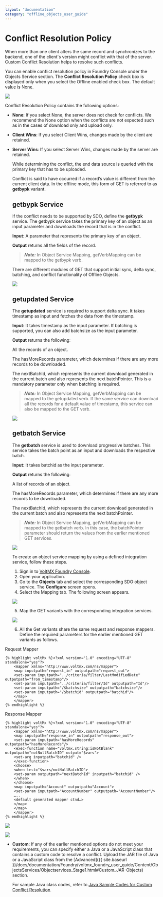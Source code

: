 ```yaml
---
layout: "documentation"
category: "offline_objects_user_guide"
---                      
```


Conflict Resolution Policy
==========================

When more than one client alters the same record and synchronizes to the backend, one of the client's version might conflict with that of the server. Custom Conflict Resolution helps to resolve such conflicts.

You can enable conflict resolution policy in Foundry Console under the Objects Service section. The **Conflict Resolution Policy** check box is displayed only when you select the Offline enabled check box. The default value is None.

![](Resources/Images/Object_Services_675x387.png)

Conflict Resolution Policy contains the following options:

*   **None**: If you select None, the server does not check for conflicts. We recommend the None option when the conflicts are not expected such as in the cases of download only and upload only.
*   **Client Wins**: If you select Client Wins, changes made by the client are retained.
*   **Server Wins**: If you select Server Wins, changes made by the server are retained.
    
    While determining the conflict, the end data source is queried with the primary key that has to be uploaded.
    
    Conflict is said to have occurred if a record’s value is different from the current client data. In the offline mode, this form of GET is referred to as **getbypk** variant.
    
    getbypk Service
    ---------------
    
    If the conflict needs to be supported by SDO, define the **getbypk** service. The getbypk service takes the primary key of an object as an input parameter and downloads the record that is in the conflict.
    
    **Input**: A parameter that represents the primary key of an object.
    
    **Output** returns all the fields of the record.
    
    > **_Note:_** In Object Service Mapping, getVerbMapping can be mapped to the getbypk verb.
    
    There are different modules of GET that support initial sync, delta sync, batching, and conflict functionality of Offline Objects.
    
    ![](Resources/Images/getbypk_651x412.png)
    
    getupdated Service
    ------------------
    
    The **getupdated** service is required to support delta sync. It takes timestamp as input and fetches the data from the timestamp.
    
    **Input**: It takes timestamp as the input parameter. If batching is supported, you can also add batchsize as the input parameter.
    
    **Output** returns the following:
    
    All the records of an object.
    
    The hasMoreRecords parameter, which determines if there are any more records to be downloaded.
    
    The nextBatchId, which represents the current download generated in the current batch and also represents the next batchPointer. This is a mandatory parameter only when batching is required.
    
    > **_Note:_** In Object Service Mapping, getVerbMapping can be mapped to the getupdated verb. If the same service can download all the records for a default value of timestamp, this service can also be mapped to the GET verb.
    
    ![](Resources/Images/getupdated_648x422.png)
    
    getbatch Service
    ----------------
    
    The **getbatch** service is used to download progressive batches. This service takes the batch point as an input and downloads the respective batch.
    
    **Input**: It takes batchid as the input parameter.
    
    **Output** returns the following:
    
    A list of records of an object.
    
    The hasMoreRecords parameter, which determines if there are any more records to be downloaded.
    
    The nextBatchId, which represents the current download generated in the current batch and also represents the next batchPointer.
    
    > **_Note:_** In Object Service Mapping, getVerbMapping can be mapped to the getbatch verb. In this case, the batchPointer parameter should return the values from the earlier mentioned GET services.
    
    ![](Resources/Images/getbatch_649x433.png)
    
    To create an object service mapping by using a defined integration service, follow these steps.
    
    1.  Sign in to [VoltMX Foundry Console](https://manage.hclvoltmx.com/).
    2.  Open your application.
    3.  Go to the **Objects** tab and select the corresponding SDO object service. The **Configure** screen opens.
    4.  Select the Mapping tab. The following screen appears.
    
    
    ![](Resources/Images/MappingTab_608x378.png)
    
    
    5.  Map the GET variants with the corresponding integration services.
    
    ![](Resources/Images/GET_Variants_609x469.png)
        
    6.  All the Get variants share the same request and response mappers. Define the required parameters for the earlier mentioned GET variants as follows.
    
   Request Mapper
        
    {% highlight voltMx %}<?xml version="1.0" encoding="UTF-8" standalone="yes"?>
        <mapper xmlns="http://www.voltmx.com/ns/mapper">
        <map inputpath="request_in" outputpath="request_out">
        <set-param inputpath="../criteria/filter/LastModifiedDate" outputpath="from_timestamp"/>
        <set-param inputpath="../criteria/filter/Id" outputpath="Id"/>
        <set-param inputpath="/$batchsize" outputpath="batchsize"/>
        <set-param inputpath="/$batchid" outputpath="batchid"/>
        </map>
        </mapper>
    {% endhighlight %}
        
   Response Mapper
        
    {% highlight voltMx %}<?xml version="1.0" encoding="UTF-8" standalone="yes"?>
        <mapper xmlns="http://www.voltmx.com/ns/mapper">
        <map inputpath="response_in" outputpath="response_out">
        <set-param inputpath="hasMoreRecords" outputpath="hasMoreRecords"/>
        <exec-function name="voltmx.string:isNotBlank" outputpath="notNullBatchID" output="$vars">
        <set-arg inputpath="batchid" />
        </exec-function>
        <choose>
        <when test="$vars/notNullBatchID">
        <set-param outputpath="nextBatchId" inputpath="batchid" />
        </when>
        </choose>
        <map inputpath="Account" outputpath="Account">
        <set-param inputpath="AccountNumber" outputpath="AccountNumber"/>
        …..
        <default generated mapper ctnd…>
        </map>
        </map>
        </mapper>
    {% endhighlight %}


   ![](Resources/Images/RequestMapper_650x264.png)


   ![](Resources/Images/Response_Mapper_649x382.png)
        
    
*   **Custom**: If any of the earlier mentioned options do not meet your requirements, you can specify either a Java or a JavaScript class that contains a custom code to resolve a conflict. Upload the JAR file of Java or a JavaScript class from the [Advanced]({{ site.baseurl }}/docs/documentation/Foundry/voltmx_foundry_user_guide/Content/ObjectsServices/Objectservices_Stage1.html#Custom_JAR-Objects) section.
    
    For sample Java class codes, refer to [Java Sample Codes for Custom Conflict Resolution](Java_Sample_Code_for_Custom_Conflict_Resolution.html).

